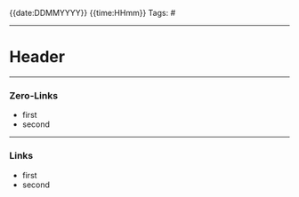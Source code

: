 {{date:DDMMYYYY}} {{time:HHmm}}
Tags: #

---
# Header

---
### Zero-Links
- first
- second

---
### Links
- first
- second